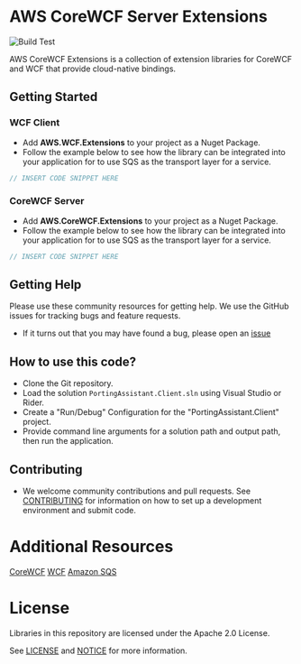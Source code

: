 # AWS CoreWCF Server Extensions
![Build Test](https://github.com/aws/INSERT_PROJECT_NAME_HERE/workflows/Build%20Test/badge.svg)

AWS CoreWCF Extensions is a collection of extension libraries for CoreWCF and WCF that provide cloud-native bindings.

## Getting Started

### WCF Client

* Add **AWS.WCF.Extensions** to your project as a Nuget Package.
* Follow the example below to see how the library can be integrated into your application for to use SQS as the transport layer for a service.

```csharp
// INSERT CODE SNIPPET HERE
```

### CoreWCF Server

* Add **AWS.CoreWCF.Extensions** to your project as a Nuget Package.
* Follow the example below to see how the library can be integrated into your application for to use SQS as the transport layer for a service.

```csharp
// INSERT CODE SNIPPET HERE
```

## Getting Help

Please use these community resources for getting help. We use the GitHub issues
for tracking bugs and feature requests.

* If it turns out that you may have found a bug,
  please open an [issue](https://github.com/aws/[INSERT_REPO_NAME_HERE]/issues/new)
  
  
## How to use this code?
* Clone the Git repository.
* Load the solution `PortingAssistant.Client.sln` using Visual Studio or Rider. 
* Create a "Run/Debug" Configuration for the "PortingAssistant.Client" project.
* Provide command line arguments for a solution path and output path, then run the application.


## Contributing

* We welcome community contributions and pull requests. See
[CONTRIBUTING](./CONTRIBUTING.md) for information on how to set up a development
environment and submit code.

# Additional Resources
 
[CoreWCF](https://github.com/CoreWCF/CoreWCF)
[WCF](https://github.com/dotnet/wcf)
[Amazon SQS](https://aws.amazon.com/sqs/)

# License

Libraries in this repository are licensed under the Apache 2.0 License.

See [LICENSE](./LICENSE) and [NOTICE](./NOTICE) for more information.  

